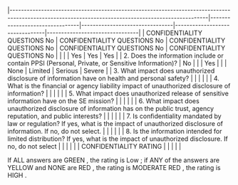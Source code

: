 |---------------------------------------------------------------------------------------------------------------------------------------------------|--------------------------------|--------------------------------|--------------------------------|--------------------------------|
| CONFIDENTIALITY  QUESTIONS  No                                                                                                                    | CONFIDENTIALITY  QUESTIONS  No | CONFIDENTIALITY  QUESTIONS  No | CONFIDENTIALITY  QUESTIONS  No | CONFIDENTIALITY  QUESTIONS  No |
|                                                                                                                                                   |                                | Yes                            | Yes                            | Yes                            |
| 2. Does the information include or contain PPSI  (Personal, Private, or Sensitive Information)?                                                   | No                             |                                |                                | Yes                            |
|                                                                                                                                                   | None                           | Limited                        | Serious                        | Severe                         |
| 3. What impact does unauthorized disclosure of  information have on health and personal safety?                                                   |                                |                                |                                |                                |
| 4. What is the financial or agency liability impact of  unauthorized disclosure of information?                                                   |                                |                                |                                |                                |
| 5. What impact does unauthorized release of sensitive  information have on the SE mission?                                                        |                                |                                |                                |                                |
| 6. What impact does unauthorized disclosure of  information has on the public trust, agency reputation,  and public interests?                    |                                |                                |                                |                                |
| 7. Is confidentiality mandated by law or regulation?  If yes, what is the impact of unauthorized disclosure of information. If no, do not select. |                                |                                |                                |                                |
| 8. Is the information intended for limited distribution?  If yes, what is the impact of unauthorized disclosure.  If no, do not select            |                                |                                |                                |                                |
| CONFIDENTIALITY RATING                                                                                                                            |                                |                                |                                |                                |

If ALL answers are GREEN , the rating is Low ; if ANY of the answers are YELLOW and NONE are RED , the rating is MODERATE RED , the rating is HIGH .